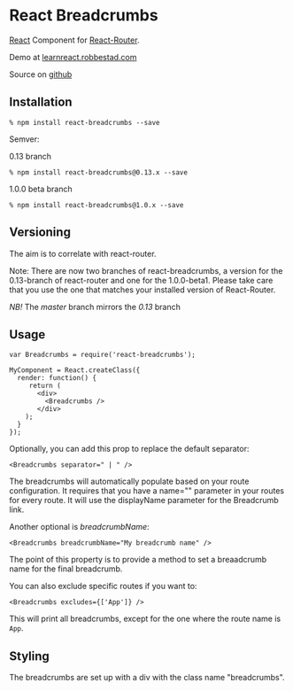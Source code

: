 # React Breadcrumbs 

[React][1] Component for [React-Router][4]. 

Demo at [learnreact.robbestad.com][2]

Source on [github][5]

## Installation

    % npm install react-breadcrumbs --save

Semver:

0.13 branch

    % npm install react-breadcrumbs@0.13.x --save

1.0.0 beta branch

    % npm install react-breadcrumbs@1.0.x --save

## Versioning

  The aim is to correlate with react-router. 

  Note: There are now two branches of react-breadcrumbs,
  a version for the 0.13-branch of react-router and one for 
  the 1.0.0-beta1. Please take care that you use the one that 
  matches your installed version of React-Router.

  *NB!* The _master_ branch mirrors the _0.13_ branch

## Usage

    var Breadcrumbs = require('react-breadcrumbs');

    MyComponent = React.createClass({
      render: function() {
         return (
           <div>
           	 <Breadcrumbs />
           </div>
        );
      }
    });

Optionally, you can add this prop to replace the default separator:

    <Breadcrumbs separator=" | " />

The breadcrumbs will automatically populate based on your 
route configuration. It requires that you have a name="" parameter
in your routes for every route. It will use the displayName parameter
for the Breadcrumb link. 

Another optional is _breadcrumbName_:

    <Breadcrumbs breadcrumbName="My breadcrumb name" />

The point of this property is to provide a method to set a breaadcrumb name for the final breadcrumb. 

You can also exclude specific routes if you want to:

    <Breadcrumbs excludes={['App']} />

This will print all breadcrumbs, except for the one where the route name is `App`.

## Styling

The breadcrumbs are set up with a div with the class name "breadcrumbs".

[1]: https://facebook.github.io/react
[2]: http://opensourceprojects.robbestad.com/#/breadcrumbs
[3]: https://github.com/svenanders/react-breadcrumbs/issues/1
[4]: https://github.com/rackt/react-router
[5]: https://github.com/svenanders/react-breadcrumbs

